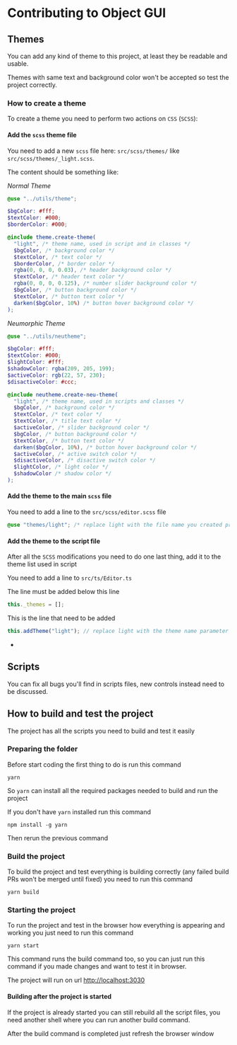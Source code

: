 # Contributing to Object GUI

## Themes

You can add any kind of theme to this project, at least they be readable and usable.

Themes with same text and background color won't be accepted so test the project correctly.

### How to create a theme

To create a theme you need to perform two actions on `CSS` (`SCSS`):

#### Add the `scss` theme file

You need to add a new `scss` file here: `src/scss/themes/` like `src/scss/themes/_light.scss`.

The content should be something like:

*Normal Theme*

```scss
@use "../utils/theme";

$bgColor: #fff;
$textColor: #000;
$borderColor: #000;

@include theme.create-theme(
  "light", /* theme name, used in script and in classes */
  $bgColor, /* background color */
  $textColor, /* text color */
  $borderColor, /* border color */
  rgba(0, 0, 0, 0.03), /* header background color */
  $textColor, /* header text color */
  rgba(0, 0, 0, 0.125), /* number slider background color */
  $bgColor, /* button background color */
  $textColor, /* button text color */
  darken($bgColor, 10%) /* button hover background color */
);
```

*Neumorphic Theme*
```scss
@use "../utils/neutheme";

$bgColor: #fff;
$textColor: #000;
$lightColor: #fff;
$shadowColor: rgba(209, 205, 199);
$activeColor: rgb(22, 57, 230);
$disactiveColor: #ccc;

@include neutheme.create-neu-theme(
  "light", /* theme name, used in scripts and classes */
  $bgColor, /* background color */
  $textColor, /* text color */
  $textColor, /* title text color */
  $activeColor, /* slider background color */
  $bgColor, /* button background color */
  $textColor, /* button text color */
  darken($bgColor, 10%), /* button hover background color */
  $activeColor, /* active switch color */
  $disactiveColor, /* disactive switch color */
  $lightColor, /* light color */
  $shadowColor /* shadow color */
);
```
 
#### Add the theme to the main `scss` file

You need to add a line to the `src/scss/editor.scss` file

```scss
@use "themes/light"; /* replace light with the file name you created previously */
```

#### Add the theme to the script file

After all the `SCSS` modifications you need to do one last thing, add it to the theme list used in script

You need to add a line to `src/ts/Editor.ts`

The line must be added below this line

```javascript
this._themes = [];
```

This is the line that need to be added

```javascript
this.addTheme("light"); // replace light with the theme name parameter of the create-theme mixin
```

- 

## Scripts

You can fix all bugs you'll find in scripts files, new controls instead need to be discussed.

## How to build and test the project

The project has all the scripts you need to build and test it easily

### Preparing the folder

Before start coding the first thing to do is run this command

```shell
yarn
```

So `yarn` can install all the required packages needed to build and run the project

If you don't have `yarn` installed run this command

```shell
npm install -g yarn
```

Then rerun the previous command

### Build the project

To build the project and test everything is building correctly (any failed build PRs won't be merged until fixed) you need to run this command

```shell
yarn build
```

### Starting the project

To run the project and test in the browser how everything is appearing and working you just need to run this command

```shell
yarn start
```

This command runs the build command too, so you can just run this command if you made changes and want to test it in browser.

The project will run on url <http://localhost:3030>

#### Building after the project is started

If the project is already started you can still rebuild all the script files, you need another shell where you can run another build command.

After the build command is completed just refresh the browser window
